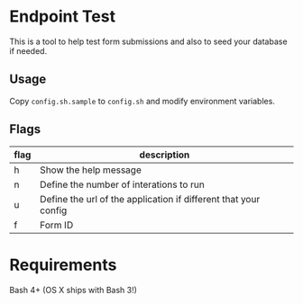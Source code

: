 # Endpoint Test

This is a tool to help test form submissions and also to seed your database if needed.

## Usage

Copy `config.sh.sample` to `config.sh` and modify environment variables.

## Flags
flag | description 
---- | -------- 
h    | Show the help message
n    | Define the number of interations to run
u    | Define the url of the application if different that your config
f    | Form ID

# Requirements

Bash 4+ (OS X ships with Bash 3!)
